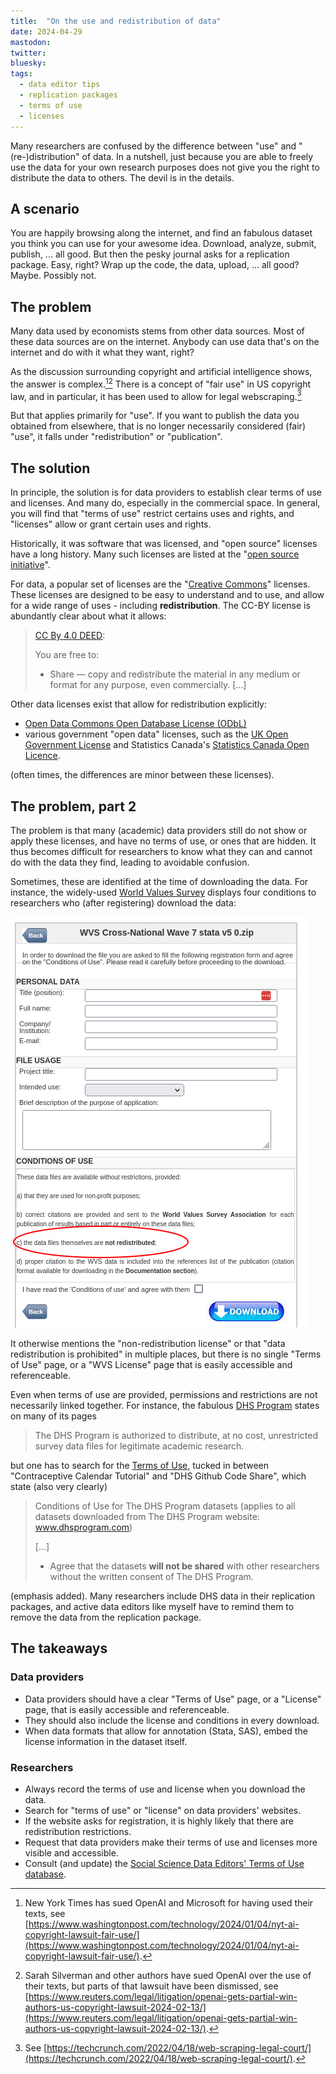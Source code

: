 ```yaml
---
title:  "On the use and redistribution of data"
date: 2024-04-29
mastodon: 
twitter:
bluesky: 
tags:
  - data editor tips
  - replication packages
  - terms of use
  - licenses
---
```


Many researchers are confused by the difference between "use" and "(re-)distribution" of data. In a nutshell, just because you are able to freely use the data for your own research purposes does not give you the right to distribute the data to others. The devil is in the details.

<!-- more -->

## A scenario

You are happily browsing along the internet, and find an fabulous dataset you think you can use for your awesome idea. Download, analyze, submit, publish, ... all good. But then the pesky journal asks for a replication package. Easy, right? Wrap up the code, the data, upload, ... all good? Maybe. Possibly not.

## The problem

Many data used by economists stems from other data sources. Most of these data sources are on the internet. Anybody can use data that's on the internet and do with it what they want, right?

As the discussion surrounding copyright and artificial intelligence shows, the answer is complex.[^nytai][^silverman] There is a concept of "fair use" in US copyright law, and in particular, it has been used to allow for legal webscraping.[^webscraping] 

But that applies primarily for "use". If you want to publish the data you obtained from elsewhere, that is no longer necessarily considered (fair) "use", it falls under "redistribution" or "publication". 

[^nytai]: New York Times has sued OpenAI and Microsoft for having used their texts, see [https://www.washingtonpost.com/technology/2024/01/04/nyt-ai-copyright-lawsuit-fair-use/](https://www.washingtonpost.com/technology/2024/01/04/nyt-ai-copyright-lawsuit-fair-use/).

[^silverman]: Sarah Silverman and other authors have sued OpenAI over the use of their texts, but parts of that lawsuit have been dismissed, see [https://www.reuters.com/legal/litigation/openai-gets-partial-win-authors-us-copyright-lawsuit-2024-02-13/](https://www.reuters.com/legal/litigation/openai-gets-partial-win-authors-us-copyright-lawsuit-2024-02-13/).

[^webscraping]: See [https://techcrunch.com/2022/04/18/web-scraping-legal-court/](https://techcrunch.com/2022/04/18/web-scraping-legal-court/).

## The solution

In principle, the solution is for data providers to establish clear terms of use and licenses. And many do, especially in the commercial space. In general, you will find that "terms of use" restrict certains uses and rights, and "licenses" allow or grant certain uses and rights.

Historically, it was software that was licensed, and "open source" licenses have a long history. Many such licenses are listed at the "[open source initiative](https://opensource.org/licenses)". 

For data, a popular set of licenses are the "[Creative Commons](https://creativecommons.org/licenses/)" licenses. These licenses are designed to be easy to understand and to use, and allow for a wide range of uses - including **redistribution**. The CC-BY license is abundantly clear about what it allows:

> [CC By 4.0 DEED](https://creativecommons.org/licenses/by/4.0/): 
>
>  You are free to:
>
>  - Share — copy and redistribute the material in any medium or format for any purpose, even commercially. 
> [...]
> 

Other data licenses exist that allow for redistribution explicitly:

- [Open Data Commons Open Database License (ODbL)](https://opendatacommons.org/licenses/odbl/)
- various government "open data" licenses, such as the [UK Open Government License](https://www.nationalarchives.gov.uk/doc/open-government-licence/version/3/) and Statistics Canada's [Statistics Canada Open Licence](https://www.statcan.gc.ca/en/reference/licence).

(often times, the differences are minor between these licenses). 



## The problem, part 2

The problem is that many (academic) data providers still do not show or apply these licenses, and have no terms of use, or ones that are hidden. It thus becomes difficult for researchers to know what they can and cannot do with the data they find, leading to avoidable confusion. 

Sometimes, these are identified at the time of downloading the data. For instance, the widely-used [World Values Survey](https://www.worldvaluessurvey.org/WVSDocumentationWV6.jsp) displays four conditions to researchers who (after registering) download the data:

![WVS download conditions](/images/wvs-download-screenshot-20240429.png)

It otherwise mentions the "non-redistribution license" or that "data redistribution is prohibited" in multiple places, but there is no single "Terms of Use" page, or a "WVS License" page that is easily accessible and referenceable. 

Even when terms of use are provided, permissions and restrictions are not necessarily linked together. For instance, the fabulous [DHS Program](https://dhsprogram.com/) states on many of its pages

> The DHS Program is authorized to distribute, at no cost, unrestricted survey data files for legitimate academic research. 

but one has to search for the [Terms of Use](https://dhsprogram.com/data/Terms-of-Use.cfm), tucked in between "Contraceptive Calendar Tutorial" and "DHS Github Code Share", which state (also very clearly)

> Conditions of Use for The DHS Program datasets 
> (applies to all datasets downloaded from The DHS Program website: www.dhsprogram.com)
> 
> [...]
>  -  Agree that the datasets **will not be shared** with other researchers without the written consent of The DHS Program.

(emphasis added). Many researchers include DHS data in their replication packages, and active data editors like myself have to remind them to remove the data from the replication package.


## The takeaways

### Data providers

- Data providers should have a clear "Terms of Use" page, or a "License" page, that is easily accessible and referenceable. 
- They should also include the license and conditions in every download.
- When data formats that allow for annotation (Stata, SAS), embed the license information in the dataset itself.

### Researchers

- Always record the terms of use and license when you download the data. 
- Search for "terms of use" or "license" on data providers' websites.
- If the website asks for registration, it is highly likely that there are redistribution restrictions.
- Request that data providers make their terms of use and licenses more visible and accessible.
- Consult (and update) the [Social Science Data Editors' Terms of Use database](https://social-science-data-editors.github.io/reference/TermsOfUse.html).



